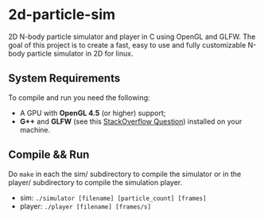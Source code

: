 # 2d-particle-sim
2D N-body particle simulator and player in C using OpenGL and GLFW.
The goal of this project is to create a fast, easy to use and fully customizable N-body particle simulator in 2D for linux.

## System Requirements
To compile and run you need the following:
- A GPU with **OpenGL 4.5** (or higher) support;
- **G++** and **GLFW** (see this [StackOverflow Question](https://stackoverflow.com/questions/17768008/how-to-build-install-glfw-3-and-use-it-in-a-linux-project)) installed on your machine.

## Compile && Run
Do `make` in each the sim/ subdirectory to compile the simulator or in the player/ subdirectory to compile the simulation player.
- sim: `./simulator [filename] [particle_count] [frames]`
- player: `./player [filename] [frames/s]`

